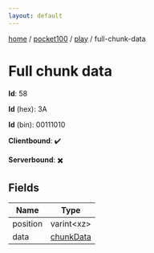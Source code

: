 ```yaml
---
layout: default
---
```


[home](/)  /  [pocket100](/protocol/pocket100)  /  [play](/protocol/pocket100/play)  /  full-chunk-data

# Full chunk data

**Id**: 58

**Id** (hex): 3A

**Id** (bin): 00111010

**Clientbound**: ✔️

**Serverbound**: ✖️

## Fields

Name | Type
---|---
position | varint&lt;xz&gt;
data | [chunkData](/protocol/pocket100/types/chunk-data)
